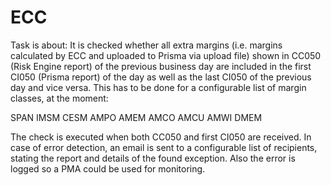 # ECC

Task is about:
It is checked whether all extra margins (i.e. margins calculated by ECC and uploaded to Prisma via upload file) shown in CC050 (Risk Engine report) of the previous business day are included in the first CI050 (Prisma report) of the day as well as the last CI050 of the previous day and vice versa.
This has to be done for a configurable list of margin classes, at the moment:

SPAN
IMSM
CESM
AMPO
AMEM
AMCO
AMCU
AMWI
DMEM


The check is executed when both CC050 and first CI050 are received.
In case of error detection, an email is sent to a configurable list of recipients, stating the report and details of the found exception.
Also the error is logged so a PMA could be used for monitoring.
